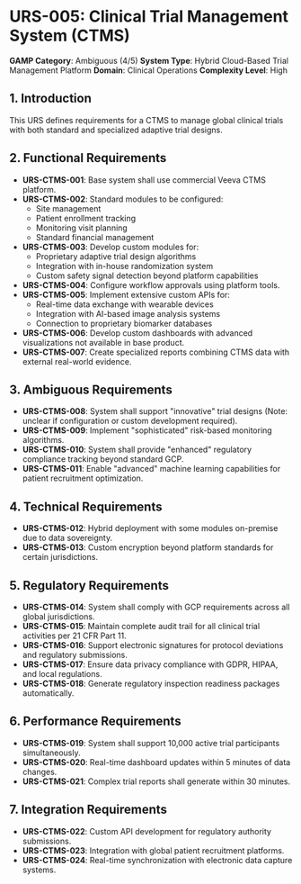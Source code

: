 # URS-005: Clinical Trial Management System (CTMS)
**GAMP Category**: Ambiguous (4/5)
**System Type**: Hybrid Cloud-Based Trial Management Platform
**Domain**: Clinical Operations
**Complexity Level**: High

## 1. Introduction
This URS defines requirements for a CTMS to manage global clinical trials with both standard and specialized adaptive trial designs.

## 2. Functional Requirements
- **URS-CTMS-001**: Base system shall use commercial Veeva CTMS platform.
- **URS-CTMS-002**: Standard modules to be configured:
  - Site management
  - Patient enrollment tracking
  - Monitoring visit planning
  - Standard financial management
- **URS-CTMS-003**: Develop custom modules for:
  - Proprietary adaptive trial design algorithms
  - Integration with in-house randomization system
  - Custom safety signal detection beyond platform capabilities
- **URS-CTMS-004**: Configure workflow approvals using platform tools.
- **URS-CTMS-005**: Implement extensive custom APIs for:
  - Real-time data exchange with wearable devices
  - Integration with AI-based image analysis systems
  - Connection to proprietary biomarker databases
- **URS-CTMS-006**: Develop custom dashboards with advanced visualizations not available in base product.
- **URS-CTMS-007**: Create specialized reports combining CTMS data with external real-world evidence.

## 3. Ambiguous Requirements
- **URS-CTMS-008**: System shall support "innovative" trial designs (Note: unclear if configuration or custom development required).
- **URS-CTMS-009**: Implement "sophisticated" risk-based monitoring algorithms.
- **URS-CTMS-010**: System shall provide "enhanced" regulatory compliance tracking beyond standard GCP.
- **URS-CTMS-011**: Enable "advanced" machine learning capabilities for patient recruitment optimization.

## 4. Technical Requirements
- **URS-CTMS-012**: Hybrid deployment with some modules on-premise due to data sovereignty.
- **URS-CTMS-013**: Custom encryption beyond platform standards for certain jurisdictions.

## 5. Regulatory Requirements
- **URS-CTMS-014**: System shall comply with GCP requirements across all global jurisdictions.
- **URS-CTMS-015**: Maintain complete audit trail for all clinical trial activities per 21 CFR Part 11.
- **URS-CTMS-016**: Support electronic signatures for protocol deviations and regulatory submissions.
- **URS-CTMS-017**: Ensure data privacy compliance with GDPR, HIPAA, and local regulations.
- **URS-CTMS-018**: Generate regulatory inspection readiness packages automatically.

## 6. Performance Requirements
- **URS-CTMS-019**: System shall support 10,000 active trial participants simultaneously.
- **URS-CTMS-020**: Real-time dashboard updates within 5 minutes of data changes.
- **URS-CTMS-021**: Complex trial reports shall generate within 30 minutes.

## 7. Integration Requirements
- **URS-CTMS-022**: Custom API development for regulatory authority submissions.
- **URS-CTMS-023**: Integration with global patient recruitment platforms.
- **URS-CTMS-024**: Real-time synchronization with electronic data capture systems.